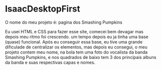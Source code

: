 # IsaacDesktopFirst
O nome do meu projeto é: pagina dos Smashing Pumpkins

Eu usei HTML e CSS para fazer esse site, comecei bem devagar mas depois meu ritmo foi crescendo. um tempo depois eu ja tinha uma base (quase) funcional. Após eu conseguir essa base, eu tive uma grande dificulade de centralizar os elementos, mas depois eu consegui, o meu projeto contem meu nome, na bola tem uma foto do vocalista da banda Smashing Pumpkins, e nos quadrados de baixo tem 3 dos principais albuns da banda e suas respectivas capas e nomes.
